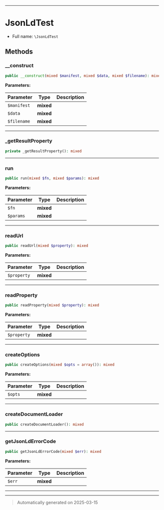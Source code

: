 ***

# JsonLdTest





* Full name: `\JsonLdTest`




## Methods


### __construct



```php
public __construct(mixed $manifest, mixed $data, mixed $filename): mixed
```








**Parameters:**

| Parameter | Type | Description |
|-----------|------|-------------|
| `$manifest` | **mixed** |  |
| `$data` | **mixed** |  |
| `$filename` | **mixed** |  |





***

### _getResultProperty



```php
private _getResultProperty(): mixed
```












***

### run



```php
public run(mixed $fn, mixed $params): mixed
```








**Parameters:**

| Parameter | Type | Description |
|-----------|------|-------------|
| `$fn` | **mixed** |  |
| `$params` | **mixed** |  |





***

### readUrl



```php
public readUrl(mixed $property): mixed
```








**Parameters:**

| Parameter | Type | Description |
|-----------|------|-------------|
| `$property` | **mixed** |  |





***

### readProperty



```php
public readProperty(mixed $property): mixed
```








**Parameters:**

| Parameter | Type | Description |
|-----------|------|-------------|
| `$property` | **mixed** |  |





***

### createOptions



```php
public createOptions(mixed $opts = array()): mixed
```








**Parameters:**

| Parameter | Type | Description |
|-----------|------|-------------|
| `$opts` | **mixed** |  |





***

### createDocumentLoader



```php
public createDocumentLoader(): mixed
```












***

### getJsonLdErrorCode



```php
public getJsonLdErrorCode(mixed $err): mixed
```








**Parameters:**

| Parameter | Type | Description |
|-----------|------|-------------|
| `$err` | **mixed** |  |





***


***
> Automatically generated on 2025-03-15

